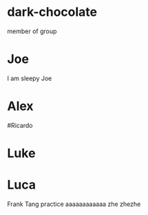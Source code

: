 # dark-chocolate
member of group
# Joe  
I am sleepy Joe

# Alex 

#Ricardo 
# Luke 
# Luca 

Frank Tang
practice 
aaaaaaaaaaaa zhe zhezhe 
